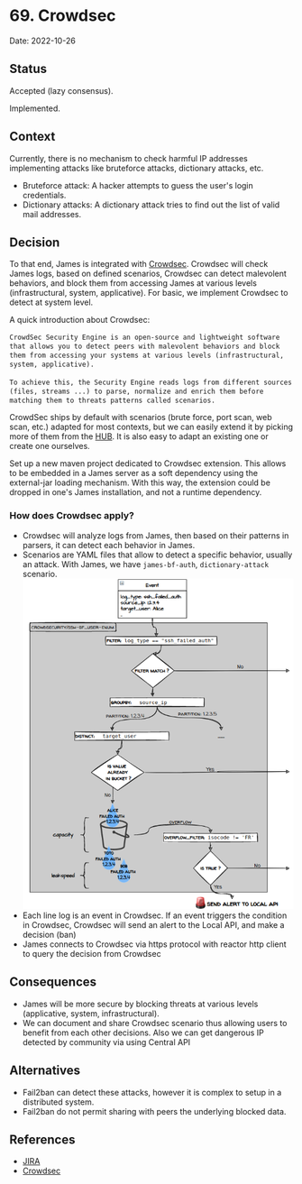 # 69. Crowdsec

Date: 2022-10-26

## Status

Accepted (lazy consensus).

Implemented. 

## Context

Currently, there is no mechanism to check harmful IP addresses implementing attacks like bruteforce attacks, dictionary attacks, etc.

- Bruteforce attack: A hacker attempts to guess the user's login credentials.
- Dictionary attacks: A dictionary attack tries to find out the list of valid mail addresses.

## Decision 

To that end, James is integrated with [Crowdsec](https://www.crowdsec.net/). Crowdsec will check James logs, based on defined scenarios, Crowdsec can detect malevolent behaviors, and block them from accessing James at various levels (infrastructural, system, applicative). For basic, we implement Crowdsec to detect at system level.

A quick introduction about Crowdsec:

```
CrowdSec Security Engine is an open-source and lightweight software that allows you to detect peers with malevolent behaviors and block them from accessing your systems at various levels (infrastructural, system, applicative).

To achieve this, the Security Engine reads logs from different sources (files, streams ...) to parse, normalize and enrich them before matching them to threats patterns called scenarios. 
```

CrowdSec ships by default with scenarios (brute force, port scan, web scan, etc.) adapted for most contexts, but we can easily extend it by picking more of them from the [HUB](https://app.crowdsec.net/hub/collections). It is also easy to adapt an existing one or create one ourselves.

Set up a new maven project dedicated to Crowdsec extension. This allows to be embedded in a James server as a soft dependency
using the external-jar loading mechanism. With this way, the extension could be dropped in one's James installation, and not a runtime dependency.

### How does Crowdsec apply?
- Crowdsec will analyze logs from James, then based on their patterns in parsers, it can detect each behavior in James. 
- Scenarios are YAML files that allow to detect a specific behavior, usually an attack. With James, we have `james-bf-auth`, `dictionary-attack` scenario.![img.png](img/adr-69-scenario-diagram.png)
- Each line log is an event in Crowdsec. If an event triggers the condition in Crowdsec, Crowdsec will send an alert to the Local API, and make a decision (ban)
- James connects to Crowdsec via https protocol with reactor http client to query the decision from Crowdsec

## Consequences

- James will be more secure by blocking threats at various levels (applicative, system, infrastructural).
- We can document and share Crowdsec scenario thus allowing users to benefit from each other decisions. Also we can get dangerous IP detected by community via using Central API 

## Alternatives

- Fail2ban can detect these attacks, however it is complex to setup in a distributed system.
- Fail2ban do not permit sharing with peers the underlying blocked data.

## References

- [JIRA](https://issues.apache.org/jira/browse/JAMES-3897)
- [Crowdsec](https://www.crowdsec.net/)